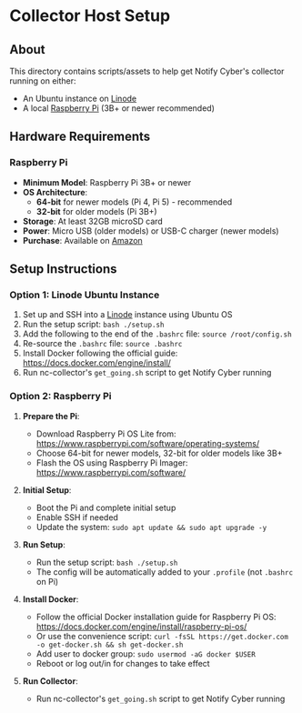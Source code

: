 # Collector Host Setup

## About

This directory contains scripts/assets to help get Notify Cyber's collector running on either:

- An Ubuntu instance on [Linode](https://www.linode.com/)
- A local [Raspberry Pi](https://www.raspberrypi.com/) (3B+ or newer recommended)

## Hardware Requirements

### Raspberry Pi

- **Minimum Model**: Raspberry Pi 3B+ or newer
- **OS Architecture**:
  - **64-bit** for newer models (Pi 4, Pi 5) - recommended
  - **32-bit** for older models (Pi 3B+)
- **Storage**: At least 32GB microSD card
- **Power**: Micro USB (older models) or USB-C charger (newer models)
- **Purchase**: Available on [Amazon](https://www.amazon.com/s?k=raspberry+pi&crid=18G8TZ236VK0P&sprefix=raspberry+pi%2Caps%2C155&ref=nb_sb_noss_1)

## Setup Instructions

### Option 1: Linode Ubuntu Instance

1. Set up and SSH into a [Linode](https://www.linode.com/) instance using Ubuntu OS
2. Run the setup script: `bash ./setup.sh`
3. Add the following to the end of the `.bashrc` file: `source /root/config.sh`
4. Re-source the `.bashrc` file: `source .bashrc`
5. Install Docker following the official guide: https://docs.docker.com/engine/install/
6. Run nc-collector's `get_going.sh` script to get Notify Cyber running

### Option 2: Raspberry Pi

1. **Prepare the Pi**:

   - Download Raspberry Pi OS Lite from: https://www.raspberrypi.com/software/operating-systems/
   - Choose 64-bit for newer models, 32-bit for older models like 3B+
   - Flash the OS using Raspberry Pi Imager: https://www.raspberrypi.com/software/

2. **Initial Setup**:

   - Boot the Pi and complete initial setup
   - Enable SSH if needed
   - Update the system: `sudo apt update && sudo apt upgrade -y`

3. **Run Setup**:

   - Run the setup script: `bash ./setup.sh`
   - The config will be automatically added to your `.profile` (not `.bashrc` on Pi)

4. **Install Docker**:

   - Follow the official Docker installation guide for Raspberry Pi OS: https://docs.docker.com/engine/install/raspberry-pi-os/
   - Or use the convenience script: `curl -fsSL https://get.docker.com -o get-docker.sh && sh get-docker.sh`
   - Add user to docker group: `sudo usermod -aG docker $USER`
   - Reboot or log out/in for changes to take effect

5. **Run Collector**:
   - Run nc-collector's `get_going.sh` script to get Notify Cyber running
